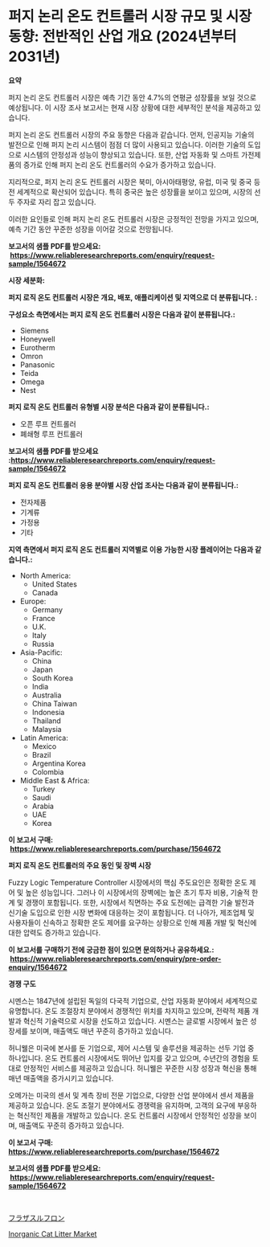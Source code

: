 <p><h1>퍼지 논리 온도 컨트롤러 시장 규모 및 시장 동향: 전반적인 산업 개요 (2024년부터 2031년)</h1></p><p><strong>요약</strong></p>
<p><p>퍼지 논리 온도 컨트롤러 시장은 예측 기간 동안 4.7%의 연평균 성장률을 보일 것으로 예상됩니다. 이 시장 조사 보고서는 현재 시장 상황에 대한 세부적인 분석을 제공하고 있습니다.</p><p>퍼지 논리 온도 컨트롤러 시장의 주요 동향은 다음과 같습니다. 먼저, 인공지능 기술의 발전으로 인해 퍼지 논리 시스템이 점점 더 많이 사용되고 있습니다. 이러한 기술의 도입으로 시스템의 안정성과 성능이 향상되고 있습니다. 또한, 산업 자동화 및 스마트 가전제품의 증가로 인해 퍼지 논리 온도 컨트롤러의 수요가 증가하고 있습니다.</p><p>지리적으로, 퍼지 논리 온도 컨트롤러 시장은 북미, 아시아태평양, 유럽, 미국 및 중국 등 전 세계적으로 확산되어 있습니다. 특히 중국은 높은 성장률을 보이고 있으며, 시장의 선두 주자로 자리 잡고 있습니다.</p><p>이러한 요인들로 인해 퍼지 논리 온도 컨트롤러 시장은 긍정적인 전망을 가지고 있으며, 예측 기간 동안 꾸준한 성장을 이어갈 것으로 전망됩니다.</p></p>
<p><strong>보고서의 샘플 PDF를 받으세요: &nbsp;<a href="https://www.reliableresearchreports.com/enquiry/request-sample/1564672">https://www.reliableresearchreports.com/enquiry/request-sample/1564672</a></strong></p>
<p><strong>시장 세분화:</strong></p>
<p><strong> 퍼지 로직 온도 컨트롤러 시장은 개요, 배포, 애플리케이션 및 지역으로 더 분류됩니다. :</strong></p>
<p><strong>구성요소 측면에서는 퍼지 로직 온도 컨트롤러 시장은 다음과 같이 분류됩니다.:</strong></p>
<p><ul><li>Siemens</li><li>Honeywell</li><li>Eurotherm</li><li>Omron</li><li>Panasonic</li><li>Teida</li><li>Omega</li><li>Nest</li></ul></p>
<p><strong> 퍼지 로직 온도 컨트롤러 유형별 시장 분석은 다음과 같이 분류됩니다.:</strong></p>
<p><ul><li>오픈 루프 컨트롤러</li><li>폐쇄형 루프 컨트롤러</li></ul></p>
<p><strong>보고서의 샘플 PDF를 받으세요 :<a href="https://www.reliableresearchreports.com/enquiry/request-sample/1564672">https://www.reliableresearchreports.com/enquiry/request-sample/1564672</a></strong></p>
<p><strong> 퍼지 로직 온도 컨트롤러 응용 분야별 시장 산업 조사는 다음과 같이 분류됩니다.:</strong></p>
<p><ul><li>전자제품</li><li>기계류</li><li>가정용</li><li>기타</li></ul></p>
<p><strong>지역 측면에서 퍼지 로직 온도 컨트롤러 지역별로 이용 가능한 시장 플레이어는 다음과 같습니다.:</strong></p>
<p><ul>
    <li>
        North America:
        <ul>
            <li>United States</li>
            <li>Canada</li>
        </ul>
    </li>
    <li>
        Europe:
        <ul>
            <li>Germany</li>
            <li>France</li>
            <li>U.K.</li>
            <li>Italy</li>
            <li>Russia</li>
        </ul>
    </li>
    <li>
        Asia-Pacific:
        <ul>
            <li>China</li>
            <li>Japan</li>
            <li>South Korea</li>
            <li>India</li>
            <li>Australia</li>
            <li>China Taiwan</li>
            <li>Indonesia</li>
            <li>Thailand</li>
            <li>Malaysia</li>
        </ul>
    </li>
    <li>
        Latin America:
        <ul>
            <li>Mexico</li>
            <li>Brazil</li>
            <li>Argentina Korea</li>
            <li>Colombia</li>
        </ul>
    </li>
    <li>
        Middle East & Africa:
        <ul>
            <li>Turkey</li>
            <li>Saudi</li>
            <li>Arabia</li>
            <li>UAE</li>
            <li>Korea</li>
        </ul>
    </li>
    </ul></p>
<p><strong>이 보고서 구매: &nbsp;<a href="https://www.reliableresearchreports.com/purchase/1564672">https://www.reliableresearchreports.com/purchase/1564672</a></strong></p>
<p><strong>퍼지 로직 온도 컨트롤러의 주요 동인 및 장벽 시장</strong></p>
<p><p>Fuzzy Logic Temperature Controller 시장에서의 핵심 주도요인은 정확한 온도 제어 및 높은 성능입니다. 그러나 이 시장에서의 장벽에는 높은 초기 투자 비용, 기술적 한계 및 경쟁이 포함됩니다. 또한, 시장에서 직면하는 주요 도전에는 급격한 기술 발전과 신기술 도입으로 인한 시장 변화에 대응하는 것이 포함됩니다. 더 나아가, 제조업체 및 사용자들이 신속하고 정확한 온도 제어를 요구하는 상황으로 인해 제품 개발 및 혁신에 대한 압력도 증가하고 있습니다.</p></p>
<p><strong>이 보고서를 구매하기 전에 궁금한 점이 있으면 문의하거나 공유하세요.: &nbsp;<a href="https://www.reliableresearchreports.com/enquiry/pre-order-enquiry/1564672">https://www.reliableresearchreports.com/enquiry/pre-order-enquiry/1564672</a></strong></p>
<p><strong>경쟁 구도</strong></p>
<p><p>시멘스는 1847년에 설립된 독일의 다국적 기업으로, 산업 자동화 분야에서 세계적으로 유명합니다. 온도 조절장치 분야에서 경쟁적인 위치를 차지하고 있으며, 전략적 제품 개발과 혁신적 기술력으로 시장을 선도하고 있습니다. 시멘스는 글로벌 시장에서 높은 성장세를 보이며, 매출액도 매년 꾸준히 증가하고 있습니다.</p><p>허니웰은 미국에 본사를 둔 기업으로, 제어 시스템 및 솔루션을 제공하는 선두 기업 중 하나입니다. 온도 컨트롤러 시장에서도 뛰어난 입지를 갖고 있으며, 수년간의 경험을 토대로 안정적인 서비스를 제공하고 있습니다. 허니웰은 꾸준한 시장 성장과 혁신을 통해 매년 매출액을 증가시키고 있습니다.</p><p>오메가는 미국의 센서 및 계측 장비 전문 기업으로, 다양한 산업 분야에서 센서 제품을 제공하고 있습니다. 온도 조절기 분야에서도 경쟁력을 유지하며, 고객의 요구에 부응하는 혁신적인 제품을 개발하고 있습니다. 온도 컨트롤러 시장에서 안정적인 성장을 보이며, 매출액도 꾸준히 증가하고 있습니다.</p></p>
<p><strong>이 보고서 구매: &nbsp; <a href="https://www.reliableresearchreports.com/purchase/1564672">https://www.reliableresearchreports.com/purchase/1564672</a></strong></p>
<p><strong>보고서의 샘플 PDF를 받으세요: &nbsp;<a href="https://www.reliableresearchreports.com/enquiry/request-sample/1564672">https://www.reliableresearchreports.com/enquiry/request-sample/1564672</a></strong><strong></strong></p>
<p>&nbsp;</p>
<p><p><a href="https://github.com/zekaoe592392/Market-Research-Report-List-1/blob/main/91956837214.md">フラザスルフロン</a></p><p><a href="https://github.com/RickHolmes3/Market-Research-Report-List-4/blob/main/inorganic-cat-litter-market.md">Inorganic Cat Litter Market</a></p></p>